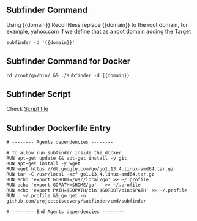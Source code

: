 ## Subfinder Command

Using {{domain}} ReconNess replace {{domain}} to the root domain, for example, yahoo.com if we define that as a root domain adding the Target

```
subfinder -d '{{domain}}'
```

## Subfinder Command for Docker

```
cd /root/go/bin/ && ./subfinder -d {{domain}}
```

## Subfinder Script

Check [Script file](https://github.com/reconness/reconness-agents/blob/master/Subfinder/Script)

## Subfinder Dockerfile Entry

```
# -------- Agents dependencies -------- 

# To allow run subfinder inside the docker
RUN apt-get update && apt-get install -y git
RUN apt-get install -y wget
RUN wget https://dl.google.com/go/go1.13.4.linux-amd64.tar.gz
RUN tar -C /usr/local -xzf go1.13.4.linux-amd64.tar.gz
RUN echo 'export GOROOT=/usr/local/go' >> ~/.profile
RUN echo 'export GOPATH=$HOME/go'	>> ~/.profile
RUN echo 'export PATH=$GOPATH/bin:$GOROOT/bin:$PATH' >> ~/.profile
RUN . ~/.profile && go get -u github.com/projectdiscovery/subfinder/cmd/subfinder

# -------- End Agents dependencies -------- 
```
